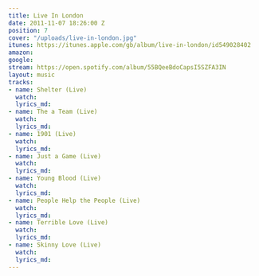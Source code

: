 ```yaml
---
title: Live In London
date: 2011-11-07 18:26:00 Z
position: 7
cover: "/uploads/live-in-london.jpg"
itunes: https://itunes.apple.com/gb/album/live-in-london/id549028402
amazon: 
google: 
stream: https://open.spotify.com/album/55BQeeBdoCapsI5SZFA3IN
layout: music
tracks:
- name: Shelter (Live)
  watch: 
  lyrics_md: 
- name: The a Team (Live)
  watch: 
  lyrics_md: 
- name: 1901 (Live)
  watch: 
  lyrics_md: 
- name: Just a Game (Live)
  watch: 
  lyrics_md: 
- name: Young Blood (Live)
  watch: 
  lyrics_md: 
- name: People Help the People (Live)
  watch: 
  lyrics_md: 
- name: Terrible Love (Live)
  watch: 
  lyrics_md: 
- name: Skinny Love (Live)
  watch: 
  lyrics_md: 
---
```


